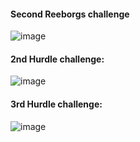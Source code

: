 #### Second Reeborgs challenge
![image](https://user-images.githubusercontent.com/32874962/144196436-f6389c39-6a55-4ffb-9ab3-0446caab0fd9.png)
#### 2nd Hurdle challenge:
![image](https://user-images.githubusercontent.com/32874962/144209726-e59308df-0da0-4ddb-a94d-341e3d83c6c1.png)
#### 3rd Hurdle challenge:
![image](https://user-images.githubusercontent.com/32874962/144211821-43a7a396-9ddb-49dd-80d6-22203dc7a0a4.png)


